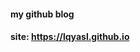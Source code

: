 #### my github blog 

#### site: https://lqyasl.github.io




















































